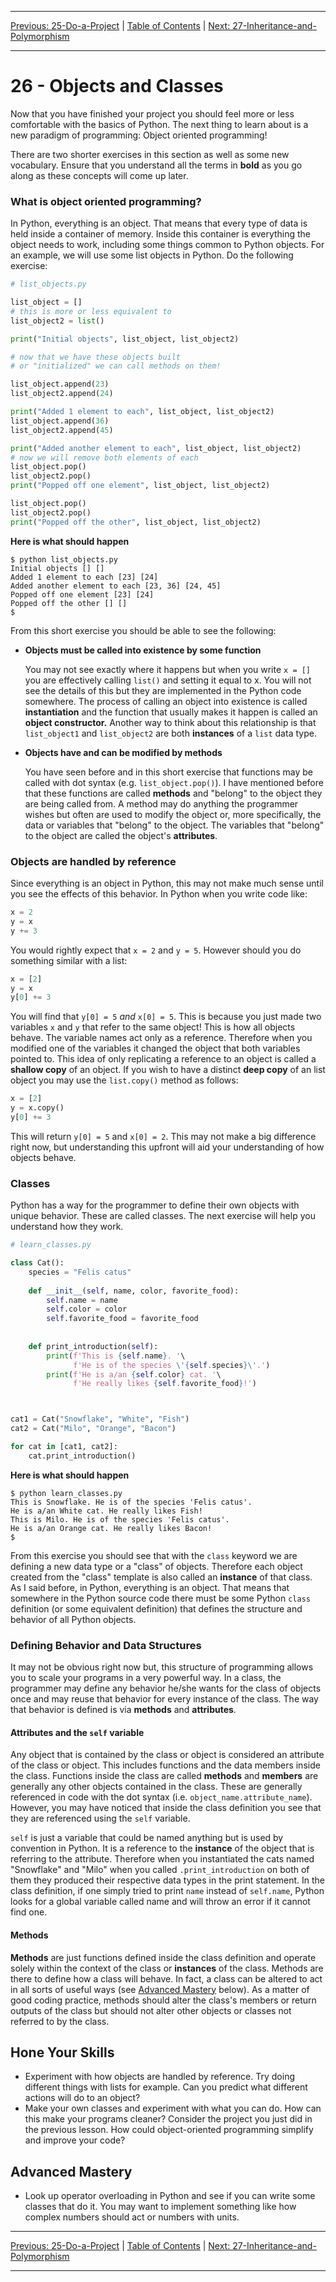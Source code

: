 <!-- Navigation -->

---

[Previous: 25-Do-a-Project](./25-Do-a-Project.md) | [Table of Contents](./00-Table-of-Contents.md) | [Next: 27-Inheritance-and-Polymorphism](./27-Inheritance-and-Polymorphism.md)

---
<!-- End Navigation -->

# 26 - Objects and Classes

Now that you have finished your project you should feel more or less comfortable with the basics of Python. The next thing to learn about is a new paradigm of programming: Object oriented programming!

There are two shorter exercises in this section as well as some new vocabulary. Ensure that you understand all the terms in **bold** as you go along as these concepts will come up later.

### What is object oriented programming?

In Python, everything is an object. That means that every type of data is held inside a container of memory. Inside this container is everything the object needs to work, including some things common to Python objects. For an example, we will use some list objects in Python. Do the following exercise:

```python
# list_objects.py

list_object = []
# this is more or less equivalent to
list_object2 = list()

print("Initial objects", list_object, list_object2)

# now that we have these objects built 
# or "initialized" we can call methods on them!

list_object.append(23)
list_object2.append(24)

print("Added 1 element to each", list_object, list_object2)
list_object.append(36)
list_object2.append(45)

print("Added another element to each", list_object, list_object2)
# now we will remove both elements of each
list_object.pop()
list_object2.pop()
print("Popped off one element", list_object, list_object2)

list_object.pop()
list_object2.pop()
print("Popped off the other", list_object, list_object2)
```

**Here is what should happen**

```
$ python list_objects.py
Initial objects [] []
Added 1 element to each [23] [24]
Added another element to each [23, 36] [24, 45]
Popped off one element [23] [24]
Popped off the other [] []
$
```

From this short exercise you should be able to see the following:

- **Objects must be called into existence by some function**

  You may not see exactly where it happens but when you write `x = []` you are effectively calling `list()` and setting it equal to x. You will not see the details of this but they are implemented in the Python code somewhere. The process of calling an object into existence is called **instantiation** and the function that usually makes it happen is called an **object constructor.** Another way to think about this relationship is that `list_object1` and `list_object2` are both **instances** of a `list` data type.

- **Objects have and can be modified by methods**

  You have seen before and in this short exercise that functions may be called with dot syntax (e.g. `list_object.pop()`). I have mentioned before that these functions are called **methods** and "belong" to the object they are being called from. A method may do anything the programmer wishes but often are used to modify the object or, more specifically, the data or variables that "belong" to the object. The variables that "belong" to the object are called the object's **attributes**.

### Objects are handled by reference

Since everything is an object in Python, this may not make much sense until you see the effects of this behavior. In Python when you write code like:

```python
x = 2
y = x
y += 3
```

You would rightly expect that `x = 2` and `y = 5`. However should you do something similar with a list:

```python
x = [2]
y = x
y[0] += 3
```

You will find that `y[0] = 5` *and* `x[0] = 5`. This is because you just made two variables `x` and `y` that refer to the same object! This is how all objects behave. The variable names act only as a reference. Therefore when you modified one of the variables it changed the object that both variables pointed to. This idea of only replicating a reference to an object is called a **shallow copy** of an object. If you wish to have a distinct **deep copy** of an list object you may use the `list.copy()` method as follows:

```python
x = [2]
y = x.copy()
y[0] += 3
```

This will return `y[0] = 5` and `x[0] = 2`. This may not make a big difference right now, but understanding this upfront will aid your understanding of how objects behave.

### Classes

Python has a way for the programmer to define their own objects with unique behavior. These are called classes. The next exercise will help you understand how they work.

```python
# learn_classes.py

class Cat():
    species = "Felis catus"
    
    def __init__(self, name, color, favorite_food):
        self.name = name
        self.color = color
        self.favorite_food = favorite_food
    
    
    def print_introduction(self):
        print(f'This is {self.name}. '\
              f'He is of the species \'{self.species}\'.')
        print(f'He is a/an {self.color} cat. '\
              f'He really likes {self.favorite_food}!')



cat1 = Cat("Snowflake", "White", "Fish")
cat2 = Cat("Milo", "Orange", "Bacon")

for cat in [cat1, cat2]:
    cat.print_introduction()

```

**Here is what should happen**

```
$ python learn_classes.py
This is Snowflake. He is of the species 'Felis catus'.
He is a/an White cat. He really likes Fish!
This is Milo. He is of the species 'Felis catus'.
He is a/an Orange cat. He really likes Bacon!
$
```

From this exercise you should see that with the `class` keyword we are defining a new data type or a "class" of objects. Therefore each object created from the "class" template is also called an **instance** of that class. As I said before, in Python, everything is an object. That means that somewhere in the Python source code there must be some Python `class` definition (or some equivalent definition) that defines the structure and behavior of all Python objects.

### Defining Behavior and Data Structures

It may not be obvious right now but, this structure of programming allows you to scale your programs in a very powerful way. In a class, the programmer may define any behavior he/she wants for the class of objects once and may reuse that behavior for every instance of the class. The way that behavior is defined is via **methods** and **attributes**.

#### Attributes and the `self` variable

Any object that is contained by the class or object is considered an attribute of the class or object. This includes functions and the data members inside the class. Functions inside the class are called **methods** and **members** are generally any other objects contained in the class. These are generally referenced in code with the dot syntax (i.e. `object_name.attribute_name`). However, you may have noticed that inside the class definition you see that they are referenced using the `self` variable. 

`self` is just a variable that could be named anything but is used by convention in Python. It is a reference to the **instance** of the object that is referring to the attribute. Therefore when you instantiated the cats named "Snowflake" and "Milo" when you called `.print_introduction` on both of them they produced their respective data types in the print statement. In the class definition, if one simply tried to print `name` instead of `self.name`, Python looks for a global variable called name and will throw an error if it cannot find one.

#### Methods

**Methods** are just functions defined inside the class definition and operate solely within the context of the class or **instances** of the class. Methods are there to define how a class will behave. In fact, a class can be altered to act in all sorts of useful ways (see [Advanced Mastery](#Advanced-Mastery) below). As a matter of good coding practice, methods should alter the class's members or return outputs of the class but should not alter other objects or classes not referred to by the class.

## Hone Your Skills

- Experiment with how objects are handled by reference. Try doing different things with lists for example.  Can you predict what different actions will do to an object?
- Make your own classes and experiment with what you can do. How can this make your programs cleaner? Consider the project you just did in the previous lesson. How could object-oriented programming simplify and improve your code?

## Advanced Mastery

- Look up operator overloading in Python and see if you can write some classes that do it. You may want to implement something like how complex numbers should act or numbers with units.

<!-- Navigation -->

---

[Previous: 25-Do-a-Project](./25-Do-a-Project.md) | [Table of Contents](./00-Table-of-Contents.md) | [Next: 27-Inheritance-and-Polymorphism](./27-Inheritance-and-Polymorphism.md)

---
<!-- End Navigation -->
